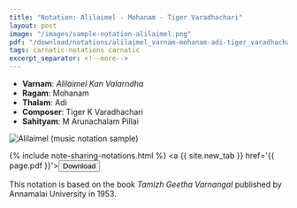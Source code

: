 ```yaml
---
title: "Notation: Alilaimel - Mohanam - Tiger Varadhachari"
layout: post
image: "/images/sample-notation-alilaimel.png"
pdf: "/download/notations/alilaimel_varnam-mohanam-adi-tiger_varadhachari.pdf"
tags: carnatic-notations carnatic
excerpt_separator: <!--more-->
---
```


* **Varnam**: *Alilaimel Kan Valarndha*
* **Ragam**: Mohanam
* **Thalam**: Adi
* **Composer**: Tiger K Varadhachari
* **Sahityam**: M Arunachalam Pillai

<script type="application/ld+json">
{
  "@context": "http://schema.org/",
  "@type": "ImageObject",
  "author": "Ananth Pattabiraman",
  "ContentUrl": "{{ page.image | absolute_url }}",
  "InLanguage": "English",
  "name": "Preview of Carnatic music score Alilaimel",
  "isFamilyFriendly": true,
  "keywords": [ "Carnatic Music", "Music Score", "Notation", "Composition" ]
}
</script>
<div class="embed-responsive-16by9 pb-3">
    <img 
        class="img-fluid"
        src="{{ page.image }}"
        alt="Alilaimel (music notation sample)"
    />
</div>

<!--more-->
<script type="application/ld+json">
{
  "@context": "http://schema.org/",
  "@type": "DigitalDocument",
  "name": "Notation of Alilaimel in Mohanam ragam",
  "author": "Ananth Pattabiraman",
  "url": "{{ page.pdf | absolute_url }}",
  "InLanguage": "English",
  "isFamilyFriendly": true,
  "keywords": [ "Carnatic Music", "Music Score", "Notation", "Composition", "Mohanam", "Tiger K Varadhachari"]
}
</script>

{% include note-sharing-notations.html %}
<a {{ site.new_tab }} href='{{ page.pdf }}'><button type="button" class="btn btn-primary">Download</button></a>

This notation is based on the book *Tamizh Geetha Varnangal* published by Annamalai University in 1953.
